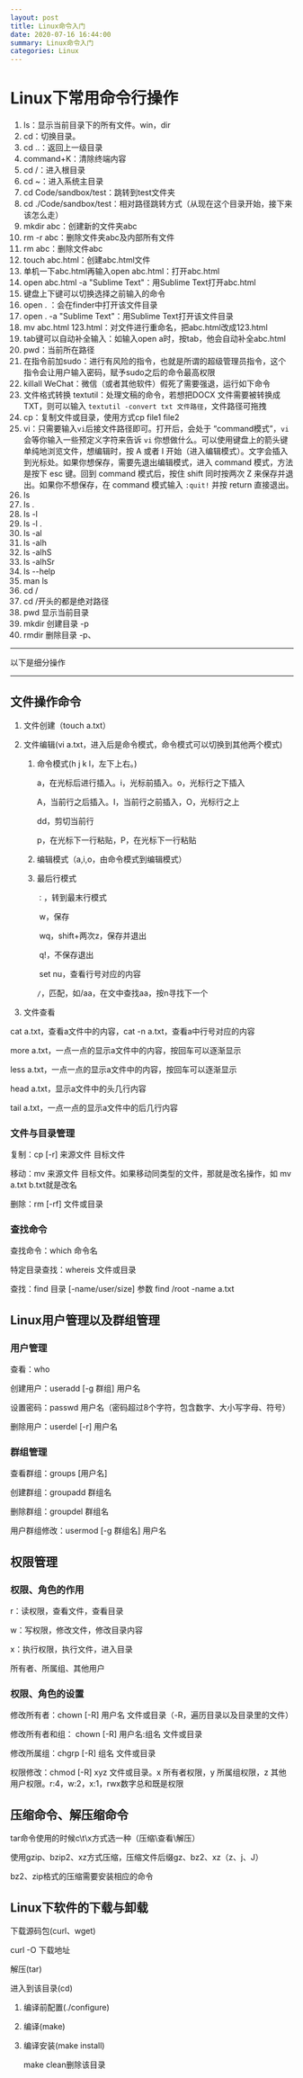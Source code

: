 ```yaml
---
layout: post
title: Linux命令入门
date: 2020-07-16 16:44:00
summary: Linux命令入门
categories: Linux
---
```




# Linux下常用命令行操作

1. ls：显示当前目录下的所有文件。win，dir
2. cd：切换目录。
3. cd ..：返回上一级目录
4. command+K：清除终端内容
5. cd /：进入根目录
6. cd ~：进入系统主目录 
7. cd Code/sandbox/test：跳转到test文件夹
8. cd ./Code/sandbox/test：相对路径跳转方式（从现在这个目录开始，接下来该怎么走）
9. mkdir abc：创建新的文件夹abc
10. rm -r abc：删除文件夹abc及内部所有文件
11. rm abc：删除文件abc
12. touch abc.html：创建abc.html文件
13. 单机一下abc.html再输入open abc.html：打开abc.html
14. open abc.html -a "Sublime Text"：用Sublime Text打开abc.html
15. 键盘上下键可以切换选择之前输入的命令
16. open . ：会在finder中打开该文件目录
17. open . -a "Sublime Text"：用Sublime Text打开该文件目录
18. mv abc.html 123.html：对文件进行重命名，把abc.html改成123.html
19. tab键可以自动补全输入：如输入open a时，按tab，他会自动补全abc.html
20. pwd：当前所在路径
21. 在指令前加sudo：进行有风险的指令，也就是所谓的超级管理员指令，这个指令会让用户输入密码，赋予sudo之后的命令最高权限
22. killall WeChat：微信（或者其他软件）假死了需要强退，运行如下命令
23. 文件格式转换 textutil：处理文稿的命令，若想把DOCX 文件需要被转换成 TXT，则可以输入 `textutil -convert txt 文件路径`，文件路径可拖拽
24. cp：复制文件或目录，使用方式cp file1 file2
25. vi：只需要输入`vi`后接文件路径即可。打开后，会处于 “command模式”，`vi` 会等你输入一些预定义字符来告诉 `vi` 你想做什么。可以使用键盘上的箭头键单纯地浏览文件，想编辑时，按 A 或者 I 开始（进入编辑模式）。文字会插入到光标处。如果你想保存，需要先退出编辑模式，进入 command 模式，方法是按下 esc 键。回到 command 模式后，按住 shift 同时按两次 Z 来保存并退出。如果你不想保存，在 command 模式输入 `:quit!` 并按 return 直接退出。
26. ls
27. ls .
28. ls -l
29. ls -l .
30. ls -al
31. ls -alh
32. ls -alhS
33. ls -alhSr
34. ls --help
35. man ls
36. cd /
37. cd /开头的都是绝对路径
38. pwd 显示当前目录
39. mkdir 创建目录 -p
40. rmdir 删除目录 -p、



---

以下是细分操作

---



## 文件操作命令

1. 文件创建（touch a.txt）

2. 文件编辑(vi a.txt，进入后是命令模式，命令模式可以切换到其他两个模式)

   1. 命令模式(h j k l，左下上右。)

      a，在光标后进行插入。i，光标前插入。o，光标行之下插入

      A，当前行之后插入。I，当前行之前插入，O，光标行之上

      dd，剪切当前行

      p，在光标下一行粘贴，P，在光标下一行粘贴

   2. 编辑模式（a,i,o，由命令模式到编辑模式）

   3. 最后行模式

      `：`，转到最末行模式

      ​	w，保存

      ​	wq，shift+两次z，保存并退出

      ​	q!，不保存退出

      ​	set nu，查看行号对应的内容

      `/`，匹配，如/aa，在文中查找aa，按n寻找下一个

3. 文件查看

cat a.txt，查看a文件中的内容，cat -n a.txt，查看a中行号对应的内容

more a.txt，一点一点的显示a文件中的内容，按回车可以逐渐显示

less a.txt，一点一点的显示a文件中的内容，按回车可以逐渐显示

head a.txt，显示a文件中的头几行内容

tail a.txt，一点一点的显示a文件中的后几行内容

### 文件与目录管理

复制：cp [-r] 来源文件 目标文件

移动：mv 来源文件 目标文件。如果移动同类型的文件，那就是改名操作，如 mv a.txt b.txt就是改名

删除：rm [-rf] 文件或目录

### 查找命令

查找命令：which 命令名

特定目录查找：whereis 文件或目录

查找：find 目录 [-name/user/size] 参数	find /root -name a.txt

## Linux用户管理以及群组管理

### 用户管理

查看：who

创建用户：useradd [-g 群组] 用户名

设置密码：passwd 用户名（密码超过8个字符，包含数字、大小写字母、符号）

删除用户：userdel [-r] 用户名

### 群组管理

查看群组：groups [用户名]

创建群组：groupadd 群组名

删除群组：groupdel 群组名

用户群组修改：usermod [-g 群组名] 用户名

## 权限管理

### 权限、角色的作用

r：读权限，查看文件，查看目录

w：写权限，修改文件，修改目录内容

x：执行权限，执行文件，进入目录 

所有者、所属组、其他用户

### 权限、角色的设置

修改所有者：chown [-R] 用户名 文件或目录（-R，遍历目录以及目录里的文件）

修改所有者和组： chown [-R] 用户名:组名 文件或目录

修改所属组：chgrp [-R] 组名 文件或目录

权限修改：chmod [-R] xyz 文件或目录。x 所有者权限，y 所属组权限，z 其他用户权限。r:4，w:2，x:1，rwx数字总和既是权限

## 压缩命令、解压缩命令

tar命令使用的时候c\t\x方式选一种（压缩\查看\解压）

使用gzip、bzip2、xz方式压缩，压缩文件后缀gz、bz2、xz（z、j、J）

bz2、zip格式的压缩需要安装相应的命令

## Linux下软件的下载与卸载

下载源码包(curl、wget)

curl -O 下载地址

解压(tar)

进入到该目录(cd)

1. 编译前配置(./configure)

2. 编译(make)

3. 编译安装(make install)

   make clean删除该目录

   
